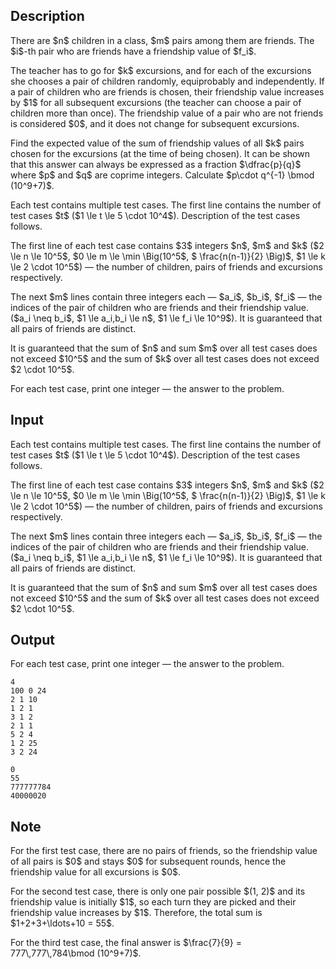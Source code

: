 ## Description

<div><p>There are $n$ children in a class, $m$ pairs among them are friends. The $i$-th pair who are friends have a friendship value of $f_i$. </p><p>The teacher has to go for $k$ excursions, and for each of the excursions she chooses a pair of children randomly, equiprobably and independently. If a pair of children who are friends is chosen, their friendship value increases by $1$ for all subsequent excursions (the teacher can choose a pair of children more than once). The friendship value of a pair who are not friends is considered $0$, and it does not change for subsequent excursions. </p><p>Find the expected value of the sum of friendship values of all $k$ pairs chosen for the excursions (at the time of being chosen). It can be shown that this answer can always be expressed as a fraction $\dfrac{p}{q}$ where $p$ and $q$ are coprime integers. Calculate $p\cdot q^{-1} \bmod (10^9+7)$.</p></div><div class="input-specification"><p>Each test contains multiple test cases. The first line contains the number of test cases $t$ ($1 \le t \le 5 \cdot 10^4$). Description of the test cases follows.</p><p>The first line of each test case contains $3$ integers $n$, $m$ and $k$ ($2 \le n \le 10^5$, $0 \le m \le \min \Big(10^5$, $ \frac{n(n-1)}{2} \Big)$, $1 \le k \le 2 \cdot 10^5$) — the number of children, pairs of friends and excursions respectively.</p><p>The next $m$ lines contain three integers each — $a_i$, $b_i$, $f_i$ — the indices of the pair of children who are friends and their friendship value. ($a_i \neq b_i$, $1 \le a_i,b_i \le n$, $1 \le f_i \le 10^9$). <span class="tex-font-style-bf">It is guaranteed that all pairs of friends are distinct</span>.</p><p>It is guaranteed that the sum of $n$ and sum $m$ over all test cases does not exceed $10^5$ and the sum of $k$ over all test cases does not exceed $2 \cdot 10^5$.</p></div><div class="output-specification"><p>For each test case, print one integer — the answer to the problem.</p></div>

## Input

<p>Each test contains multiple test cases. The first line contains the number of test cases $t$ ($1 \le t \le 5 \cdot 10^4$). Description of the test cases follows.</p><p>The first line of each test case contains $3$ integers $n$, $m$ and $k$ ($2 \le n \le 10^5$, $0 \le m \le \min \Big(10^5$, $ \frac{n(n-1)}{2} \Big)$, $1 \le k \le 2 \cdot 10^5$) — the number of children, pairs of friends and excursions respectively.</p><p>The next $m$ lines contain three integers each — $a_i$, $b_i$, $f_i$ — the indices of the pair of children who are friends and their friendship value. ($a_i \neq b_i$, $1 \le a_i,b_i \le n$, $1 \le f_i \le 10^9$). <span class="tex-font-style-bf">It is guaranteed that all pairs of friends are distinct</span>.</p><p>It is guaranteed that the sum of $n$ and sum $m$ over all test cases does not exceed $10^5$ and the sum of $k$ over all test cases does not exceed $2 \cdot 10^5$.</p>

## Output

<p>For each test case, print one integer — the answer to the problem.</p>





```input1|2,5,6
4
100 0 24
2 1 10
1 2 1
3 1 2
2 1 1
5 2 4
1 2 25
3 2 24
```




```output1
0
55
777777784
40000020
```



## Note

<p>For the first test case, there are no pairs of friends, so the friendship value of all pairs is $0$ and stays $0$ for subsequent rounds, hence the friendship value for all excursions is $0$.</p><p>For the second test case, there is only one pair possible $(1, 2)$ and its friendship value is initially $1$, so each turn they are picked and their friendship value increases by $1$. Therefore, the total sum is $1+2+3+\ldots+10 = 55$.</p><p>For the third test case, the final answer is $\frac{7}{9} = 777\,777\,784\bmod (10^9+7)$.</p>
